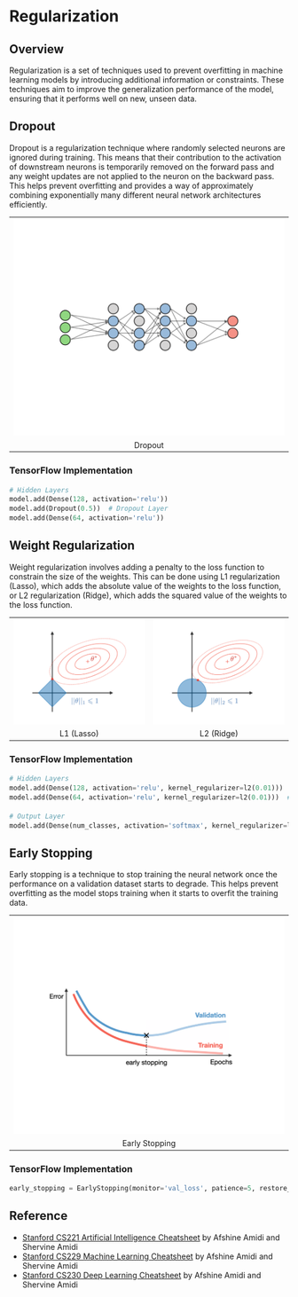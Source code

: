 # Regularization

## Overview

Regularization is a set of techniques used to prevent overfitting in machine learning models by introducing additional information or constraints. These techniques aim to improve the generalization performance of the model, ensuring that it performs well on new, unseen data.

## Dropout

Dropout is a regularization technique where randomly selected neurons are ignored during training. This means that their contribution to the activation of downstream neurons is temporarily removed on the forward pass and any weight updates are not applied to the neuron on the backward pass. This helps prevent overfitting and provides a way of approximately combining exponentially many different neural network architectures efficiently.

<table>
    <tr>
        <td><img src="/regularization/img/1.png" width="512"></td>
    </tr>
    <tr>
        <td align="center">Dropout</td>
    </tr>
</table>

### TensorFlow Implementation

```py
# Hidden Layers
model.add(Dense(128, activation='relu'))
model.add(Dropout(0.5))  # Dropout Layer
model.add(Dense(64, activation='relu'))
```

## Weight Regularization

Weight regularization involves adding a penalty to the loss function to constrain the size of the weights. This can be done using L1 regularization (Lasso), which adds the absolute value of the weights to the loss function, or L2 regularization (Ridge), which adds the squared value of the weights to the loss function.

<table>
    <tr>
        <td><img src="/regularization/img/2.png" width="512"></td>
        <td><img src="/regularization/img/3.png" width="512"></td>
    </tr>
    <tr>
        <td align="center">L1 (Lasso)</td>
        <td align="center">L2 (Ridge)</td>
    </tr>
</table>

### TensorFlow Implementation

```py
# Hidden Layers
model.add(Dense(128, activation='relu', kernel_regularizer=l2(0.01)))  # Weight Regularization
model.add(Dense(64, activation='relu', kernel_regularizer=l2(0.01)))  # Weight Regularization

# Output Layer
model.add(Dense(num_classes, activation='softmax', kernel_regularizer=l2(0.01)))  # Weight Regularization
```

## Early Stopping

Early stopping is a technique to stop training the neural network once the performance on a validation dataset starts to degrade. This helps prevent overfitting as the model stops training when it starts to overfit the training data.

<table>
    <tr>
        <td><img src="/regularization/img/4.png" width="512"></td>
    </tr>
    <tr>
        <td align="center">Early Stopping</td>
    </tr>
</table>

### TensorFlow Implementation

```py
early_stopping = EarlyStopping(monitor='val_loss', patience=5, restore_best_weights=True)  # Early Stopping
```

## Reference

- [Stanford CS221 Artificial Intelligence Cheatsheet](https://stanford.edu/~shervine/teaching/cs-221) by Afshine Amidi and Shervine Amidi
- [Stanford CS229 Machine Learning Cheatsheet](https://stanford.edu/~shervine/teaching/cs-229) by Afshine Amidi and Shervine Amidi
- [Stanford CS230 Deep Learning Cheatsheet](https://stanford.edu/~shervine/teaching/cs-230) by Afshine Amidi and Shervine Amidi
